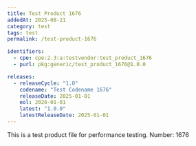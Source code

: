 ```yaml
---
title: Test Product 1676
addedAt: 2025-08-21
category: test
tags: test
permalink: /test-product-1676

identifiers:
  - cpe: cpe:2.3:a:testvendor:test_product_1676
  - purl: pkg:generic/test_product_1676@1.0.0

releases:
  - releaseCycle: "1.0"
    codename: "Test Codename 1676"
    releaseDate: 2025-01-01
    eol: 2026-01-01
    latest: "1.0.0"
    latestReleaseDate: 2025-01-01
---
```


This is a test product file for performance testing. Number: 1676
